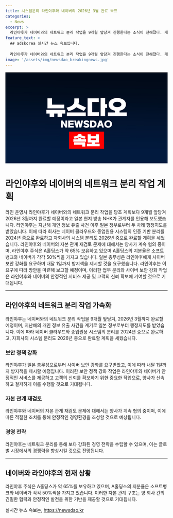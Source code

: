```yaml
---
title: 시스템분리 라인야후와 네이버의 2026년 3월 완료 목표
categories:
  - News
excerpt: >
  라인야후가 네이버와의 네트워크 분리 작업을 9개월 앞당겨 진행한다는 소식이 전해졌다. 개인 정보 유출 사건 후 두 차례의 행정지도를 받은 라인야후는 네이버 클라우드와 종업원용 시스템의 분리를 2024년 중으로, 자회사의 시스템 분리를 2026년 중으로 완료할 계획이다. 라인야후와 네이버의 자본 관계 재검토 문제에 대한 협의도 이어지고 있다. 일본 총무성은 라인야후에게 사이버 보안 강화를 요구하며 내달 1일까지 방지책을 제시할 것을 요구했다.
feature_text: >
  ## adskorea 실시간 뉴스 속보입니다.

  라인야후가 네이버와의 네트워크 분리 작업을 9개월 앞당겨 진행한다는 소식이 전해졌다. 개인 정보 유출 사건 후 두 차례의 행정지도를 받은 라인야후는 네이버 클라우드와 종업원용 시스템의 분리를 2024년 중으로, 자회사의 시스템 분리를 2026년 중으로 완료할 계획이다. 라인야후와 네이버의 자본 관계 재검토 문제에 대한 협의도 이어지고 있다. 일본 총무성은 라인야후에게 사이버 보안 강화를 요구하며 내달 1일까지 방지책을 제시할 것을 요구했다.
image: '/assets/img/newsdao_breakingnews.jpg'
---
```


<p><img src="/assets/img/newsdao_breakingnews.jpg" alt="adskorea 속보" /></p>

<h1>라인야후와 네이버의 네트워크 분리 작업 계획</h1>

<p data-ke-size="size16">라인 운영사 라인야후가 네이버와의 네트워크 분리 작업을 당초 계획보다 9개월 앞당겨 2026년 3월까지 완료할 예정이라고 일본 현지 방송 NHK가 관계자를 인용해 보도했습니다. 라인야후는 지난해 개인 정보 유출 사건 이후 일본 정부로부터 두 차례 행정지도를 받았습니다. 이에 따라 회사는 네이버 클라우드와 종업원용 시스템의 인증 기반 분리를 2024년 중으로 완료하고 자회사의 시스템 분리도 2026년 중으로 완료할 계획을 세웠습니다. 라인야후와 네이버의 자본 관계 재검토 문제에 대해서는 양사가 계속 협의 중이며, 라인야후 주식은 A홀딩스가 약 65% 보유하고 있으며 A홀딩스의 지분율은 소프트뱅크와 네이버가 각각 50%씩을 가지고 있습니다. 일본 총무성은 라인야후에게 사이버 보안 강화를 요구하며 내달 1일까지 방지책을 제시할 것을 요구했습니다. 라인야후는 이 요구에 따라 방안을 마련해 보고할 예정이며, 이러한 업무 분리와 사이버 보안 강화 작업은 라인야후와 네이버의 안정적인 서비스 제공 및 고객의 신뢰 확보에 기여할 것으로 기대됩니다.</p>

<hr>

<h2 data-ke-size="size26">라인야후의 네트워크 분리 작업 가속화</h2>

<p data-ke-size="size16">라인야후는 네이버와의 네트워크 분리 작업을 9개월 앞당겨, 2026년 3월까지 완료할 예정이며, 지난해의 개인 정보 유출 사건을 계기로 일본 정부로부터 행정지도를 받았습니다. 이에 따라 네이버 클라우드와 종업원용 시스템의 분리를 2024년 중으로 완료하고, 자회사의 시스템 분리도 2026년 중으로 완료할 계획을 세웠습니다.</p>

<h3 data-ke-size="size24">보안 정책 강화</h3>

<p data-ke-size="size16">라인야후가 일본 총무성으로부터 사이버 보안 강화를 요구받았고, 이에 따라 내달 1일까지 방지책을 제시할 예정입니다. 이러한 보안 정책 강화 작업은 라인야후와 네이버가 안정적인 서비스를 제공하고 고객의 신뢰를 확보하기 위한 중요한 작업으로, 양사가 신속하고 철저하게 이를 수행할 것으로 기대됩니다.</p>

<h3 data-ke-size="size24">자본 관계 재검토</h3>

<p data-ke-size="size16">라인야후와 네이버의 자본 관계 재검토 문제에 대해서는 양사가 계속 협의 중이며, 이에 따른 적절한 조치를 통해 안정적인 경영환경을 조성할 것으로 예상됩니다.</p>

<h3 data-ke-size="size24">경영 전략</h3>

<p data-ke-size="size16">라인야후는 네트워크 분리를 통해 보다 강화된 경영 전략을 수립할 수 있으며, 이는 글로벌 시장에서의 경쟁력을 향상시킬 것으로 전망됩니다.</p>

<hr>

<h2 data-ke-size="size26">네이버와 라인야후의 현재 상황</h2>

<p data-ke-size="size16">라인야후 주식은 A홀딩스가 약 65%를 보유하고 있으며, A홀딩스의 지분율은 소프트뱅크와 네이버가 각각 50%씩을 가지고 있습니다. 이러한 자본 관계 구조는 양 회사 간의 긴밀한 협력과 안정적인 발전을 위한 기반을 제공할 것으로 기대됩니다.</p>
실시간 뉴스 속보는, <a href="https://newsdao.kr" rel="dofollow">https://newsdao.kr</a>


